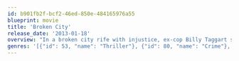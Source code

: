 ```yaml
---
id: b901fb2f-bcf2-46ed-850e-484165976a55
blueprint: movie
title: 'Broken City'
release_date: '2013-01-18'
overview: "In a broken city rife with injustice, ex-cop Billy Taggart seeks redemption and revenge after being double-crossed and then framed by its most powerful figure, the mayor. Billy's relentless pursuit of justice, matched only by his streetwise toughness, makes him an unstoppable force - and the mayor's worst nightmare."
genres: '[{"id": 53, "name": "Thriller"}, {"id": 80, "name": "Crime"}, {"id": 18, "name": "Drama"}]'
---
```

